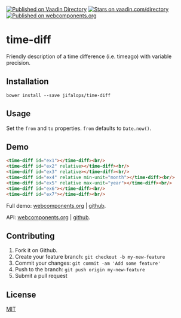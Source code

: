 [![Published on Vaadin  Directory](https://img.shields.io/badge/Vaadin%20Directory-published-00b4f0.svg)](https://vaadin.com/directory/component/jifalopstime-diff)
[![Stars on vaadin.com/directory](https://img.shields.io/vaadin-directory/star/jifalopstime-diff.svg)](https://vaadin.com/directory/component/jifalopstime-diff)
[![Published on webcomponents.org](https://img.shields.io/badge/webcomponents.org-published-blue.svg)](https://www.webcomponents.org/element/jifalops/time-diff)

# time-diff
Friendly description of a time difference (i.e. timeago) with variable precision.

## Installation

```
bower install --save jifalops/time-diff
```

## Usage
Set the `from` and `to` properties. `from` defaults to `Date.now()`.

## Demo
<!--
```
<custom-element-demo>
  <template>
    <script src="../webcomponentsjs/webcomponents-lite.js"></script>
    <link rel="import" href="time-diff.html">
    <next-code-block></next-code-block>
    <script>
      var now = Date.now();
      document.getElementById('ex1').to = now + 1200;
      document.getElementById('ex2').to = now - 10000;
      document.getElementById('ex3').to = now + 3*7*24*60*60*1000;
      document.getElementById('ex4').to = now - 1000;
      document.getElementById('ex5').to = now + 13*30*24*60*60*1000;
      document.getElementById('ex6').from = now;
      document.getElementById('ex6').to = now - 100;
      document.getElementById('ex7').to = now - 24*60*60*1000;
    </script>
  </template>
</custom-element-demo>
```
-->

```html
<time-diff id="ex1"></time-diff><br/>
<time-diff id="ex2" relative></time-diff><br/>
<time-diff id="ex3" relative></time-diff><br/>
<time-diff id="ex4" relative min-unit="month"></time-diff><br/>
<time-diff id="ex5" relative max-unit="year"></time-diff><br/>
<time-diff id="ex6"></time-diff><br/>
<time-diff id="ex7"></time-diff><br/>
```

Full demo:
[webcomponents.org](https://www.webcomponents.org/element/jifalops/time-diff/demo/demo/index.html)
| [github](https://jifalops.github.io/time-diff/components/time-diff/demo/).

API: [webcomponents.org](https://www.webcomponents.org/element/jifalops/time-diff/time-diff)
| [github](https://jifalops.github.io/time-diff).

## Contributing

1. Fork it on Github.
2. Create your feature branch: `git checkout -b my-new-feature`
3. Commit your changes: `git commit -am 'Add some feature'`
4. Push to the branch: `git push origin my-new-feature`
5. Submit a pull request

## License

[MIT](https://opensource.org/licenses/MIT)
